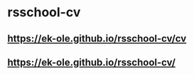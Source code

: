 # rsschool-cv
## <https://ek-ole.github.io/rsschool-cv/cv>
## <https://ek-ole.github.io/rsschool-cv/>
